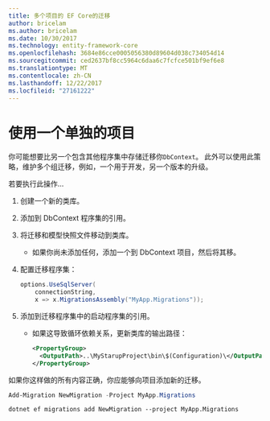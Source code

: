 ```yaml
---
title: 多个项目的 EF Core的迁移
author: bricelam
ms.author: bricelam
ms.date: 10/30/2017
ms.technology: entity-framework-core
ms.openlocfilehash: 3684e86cce0005056380d89604d038c734054d14
ms.sourcegitcommit: ced2637bf8cc5964c6daa6c7fcfce501bf9ef6e8
ms.translationtype: MT
ms.contentlocale: zh-CN
ms.lasthandoff: 12/22/2017
ms.locfileid: "27161222"
---
```

<a name="using-a-separate-project"></a>使用一个单独的项目
========================
你可能想要比另一个包含其他程序集中存储迁移你`DbContext`。 此外可以使用此策略，维护多个组迁移，例如，一个用于开发，另一个版本的升级。

若要执行此操作...

1. 创建一个新的类库。

2. 添加到 DbContext 程序集的引用。

3. 将迁移和模型快照文件移动到类库。
   * 如果你尚未添加任何，添加一个到 DbContext 项目，然后将其移。

4. 配置迁移程序集：

   ``` csharp
   options.UseSqlServer(
       connectionString,
       x => x.MigrationsAssembly("MyApp.Migrations"));
   ```

5. 添加到迁移程序集中的启动程序集的引用。
   * 如果这导致循环依赖关系，更新类库的输出路径：

     ``` xml
     <PropertyGroup>
       <OutputPath>..\MyStarupProject\bin\$(Configuration)\</OutputPath>
     </PropertyGroup>
     ```

如果你这样做的所有内容正确，你应能够向项目添加新的迁移。

``` powershell
Add-Migration NewMigration -Project MyApp.Migrations
```
``` Console
dotnet ef migrations add NewMigration --project MyApp.Migrations
```
